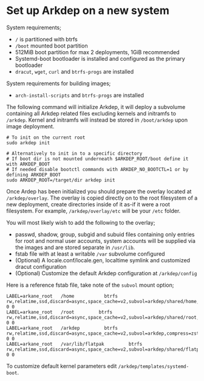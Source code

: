 # Set up Arkdep on a new system

System requirements;

- `/` is partitioned with btrfs
- `/boot` mounted boot partition
- 512MiB boot partition for max 2 deployments, 1GiB recommended
- Systemd-boot bootloader is installed and configured as the primary bootloader
- `dracut`, `wget`, `curl` and `btrfs-progs` are installed

System requirements for building images;

- `arch-install-scripts` and `btrfs-progs` are installed

The following command will initialize Arkdep, it will deploy a subvolume containing all Arkdep related files excluding kernels and initramfs to `/arkdep`. Kernel and initramfs will instead be stored in `/boot/arkdep` upon image deployment.

```shell
# To init on the current root
sudo arkdep init

# Alternatively to init in to a specific directory
# If boot dir is not mounted underneath $ARKDEP_ROOT/boot define it with ARKDEP_BOOT
# If needed disable bootctl commands with ARKDEP_NO_BOOTCTL=1 or by defining ARKDEP_BOOT
sudo ARKDEP_ROOT=/target/dir arkdep init
```

Once Ardep has been initialized you should prepare the overlay located at `/arkdep/overlay`. The overlay is copied directly on to the root filesystem of a new deployment, create directories inside of it as-if it were a root filesystem. For example, `/arkdep/overlay/etc` will be your `/etc` folder.

You will most likely wish to add the following to the overlay;

- passwd, shadow, group, subgid and subuid files containing only entries for root and normal user accounts, system accounts will be supplied via the images and are stored separate in `/usr/lib`.
- fstab file with at least a writable `/var` subvolume configured
- (Optional) A locale.conf/locale.gen, localtime symlink and customized dracut configuration
- (Optional) Customize the default Arkdep configuration at `/arkdep/config`

Here is a reference fstab file, take note of the `subvol` mount option;

```shell
LABEL=arkane_root	/home         	btrfs     	rw,relatime,ssd,discard=async,space_cache=v2,subvol=arkdep/shared/home,compress=zstd	0 0
LABEL=arkane_root	/root         btrfs     	rw,relatime,ssd,discard=async,space_cache=v2,subvol=arkdep/shared/root,compress=zstd	0 0
LABEL=arkane_root	/arkdep         btrfs     	rw,relatime,ssd,discard=async,space_cache=v2,subvol=arkdep,compress=zstd	0 0
LABEL=arkane_root	/var/lib/flatpak         btrfs     	rw,relatime,ssd,discard=async,space_cache=v2,subvol=arkdep/shared/flatpak,compress=zstd	0 0
```

To customize default kernel parameters edit `/arkdep/templates/systemd-boot`.
